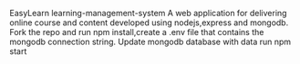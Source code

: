  EasyLearn learning-management-system
A web application for delivering online course and content developed using nodejs,express and mongodb. 
Fork the repo and run npm install,create a .env file that contains the mongodb connection string.
Update mongodb database with data
run npm start
